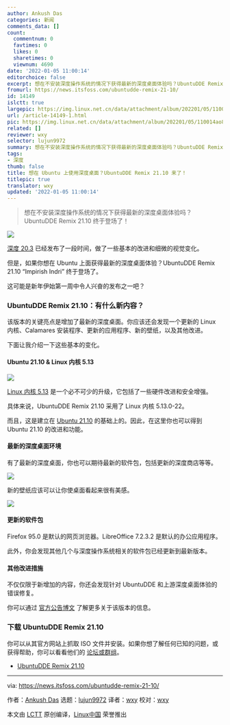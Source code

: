```yaml
---
author: Ankush Das
categories: 新闻
comments_data: []
count:
  commentnum: 0
  favtimes: 0
  likes: 0
  sharetimes: 0
  viewnum: 4690
date: '2022-01-05 11:00:14'
editorchoice: false
excerpt: 想在不安装深度操作系统的情况下获得最新的深度桌面体验吗？UbuntuDDE Remix 21.10 终于登场了！
fromurl: https://news.itsfoss.com/ubuntudde-remix-21-10/
id: 14149
islctt: true
largepic: https://img.linux.net.cn/data/attachment/album/202201/05/110014ao83h6dym3kd3iba.jpg
url: /article-14149-1.html
pic: https://img.linux.net.cn/data/attachment/album/202201/05/110014ao83h6dym3kd3iba.jpg.thumb.jpg
related: []
reviewer: wxy
selector: lujun9972
summary: 想在不安装深度操作系统的情况下获得最新的深度桌面体验吗？UbuntuDDE Remix 21.10 终于登场了！
tags:
- 深度
thumb: false
title: 想在 Ubuntu 上使用深度桌面？UbuntuDDE Remix 21.10 来了！
titlepic: true
translator: wxy
updated: '2022-01-05 11:00:14'
---
```



> 
> 想在不安装深度操作系统的情况下获得最新的深度桌面体验吗？UbuntuDDE Remix 21.10 终于登场了！
> 
> 
> 


![](/data/attachment/album/202201/05/110014ao83h6dym3kd3iba.jpg)


[深度 20.3](https://news.itsfoss.com/deepin-20-3-release/) 已经发布了一段时间，做了一些基本的改进和细微的视觉变化。


但是，如果你想在 Ubuntu 上面获得最新的深度桌面体验？UbuntuDDE Remix 21.10 “Impirish Indri” 终于登场了。


这可能是新年伊始第一周中令人兴奋的发布之一吧？


### UbuntuDDE Remix 21.10：有什么新内容？


该版本的关键亮点是增加了最新的深度桌面。你应该还会发现一个更新的 Linux 内核、Calamares 安装程序、更新的应用程序、新的壁纸，以及其他改进。


下面让我介绍一下这些基本的变化。


#### Ubuntu 21.10 & Linux 内核 5.13


![](/data/attachment/album/202201/05/110015n28eey1atqaegz6x.png)


[Linux 内核 5.13](https://news.itsfoss.com/linux-kernel-5-13-release/) 是一个必不可少的升级，它包括了一些硬件改进和安全增强。


具体来说，UbuntuDDE Remix 21.10 采用了 Linux 内核 5.13.0-22。


而且，这是建立在 [Ubuntu 21.10](https://news.itsfoss.com/ubuntu-21-10-release/) 的基础上的。因此，在这里你也可以得到 Ubuntu 21.10 的改进和功能。


#### 最新的深度桌面环境


有了最新的深度桌面，你也可以期待最新的软件包，包括更新的深度商店等等。


![](/data/attachment/album/202201/05/110016se1epy6zcy0q9q0q.png)


新的壁纸应该可以让你使桌面看起来很有美感。


![](/data/attachment/album/202201/05/110019y5iys5yv7s0sn5k2.png)


#### 更新的软件包


Firefox 95.0 是默认的网页浏览器。LibreOffice 7.2.3.2 是默认的办公应用程序。


此外，你会发现其他几个与深度操作系统相关的软件包已经更新到最新版本。


#### 其他改进措施


不仅仅限于新增加的内容，你还会发现针对 UbuntuDDE 和上游深度桌面体验的错误修复。


你可以通过 [官方公告博文](https://ubuntudde.com/blog/ubuntudde-remix-21-10-impish-release-note) 了解更多关于该版本的信息。


### 下载 UbuntuDDE Remix 21.10


你可以从其官方网站上抓取 ISO 文件并安装。如果你想了解任何已知的问题，或获得帮助，你可以看看他们的 [论坛或群组](https://ubuntudde.com/support/)。


* [UbuntuDDE Remix 21.10](https://ubuntudde.com)




---


via: <https://news.itsfoss.com/ubuntudde-remix-21-10/>


作者：[Ankush Das](https://news.itsfoss.com/author/ankush/) 选题：[lujun9972](https://github.com/lujun9972) 译者：[wxy](https://github.com/wxy) 校对：[wxy](https://github.com/wxy)


本文由 [LCTT](https://github.com/LCTT/TranslateProject) 原创编译，[Linux中国](https://linux.cn/) 荣誉推出